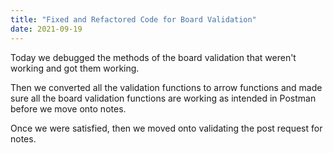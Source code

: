 ```yaml
---
title: "Fixed and Refactored Code for Board Validation"
date: 2021-09-19
---
```


Today we debugged the methods of the board validation that weren't working and got them working.

Then we converted all the validation functions to arrow functions and made sure all the board validation functions are working as intended in Postman before we move onto notes.

Once we were satisfied, then we moved onto validating the post request for notes.
